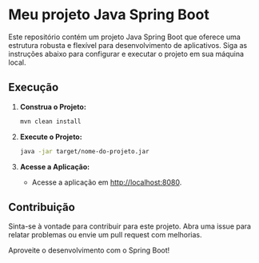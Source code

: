 # Meu projeto Java Spring Boot

Este repositório contém um projeto Java Spring Boot que oferece uma estrutura robusta e flexível para desenvolvimento de aplicativos. Siga as instruções abaixo para configurar e executar o projeto em sua máquina local.



## Execução

1. **Construa o Projeto:**
   ```bash
   mvn clean install
   ```

2. **Execute o Projeto:**
   ```bash
   java -jar target/nome-do-projeto.jar
   ```

3. **Acesse a Aplicação:**
   - Acesse a aplicação em [http://localhost:8080](http://localhost:8080).

## Contribuição

Sinta-se à vontade para contribuir para este projeto. Abra uma issue para relatar problemas ou envie um pull request com melhorias.

Aproveite o desenvolvimento com o Spring Boot!
